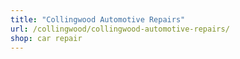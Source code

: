```yaml
---
title: "Collingwood Automotive Repairs"
url: /collingwood/collingwood-automotive-repairs/
shop: car repair
---
```

